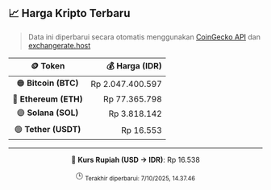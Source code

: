 

<!-- HARGA_KRIPTO -->
## 📈 Harga Kripto Terbaru

> Data ini diperbarui secara otomatis menggunakan [CoinGecko API](https://www.coingecko.com/) dan [exchangerate.host](https://exchangerate.host/)

<div align="center">

| 🪙 Token | 💰 Harga (IDR) |
|:------:|---------------:|
| 🟠 **Bitcoin (BTC)**   | Rp 2.047.400.597 |
| 🔵 **Ethereum (ETH)**  | Rp 77.365.798 |
| 🟣 **Solana (SOL)**    | Rp 3.818.142 |
| 🟢 **Tether (USDT)**   | Rp 16.553 |

---

💱 **Kurs Rupiah (USD → IDR)**: Rp 16.538

🕒 <sub>Terakhir diperbarui: 7/10/2025, 14.37.46</sub>

</div>
<!-- /HARGA_KRIPTO -->